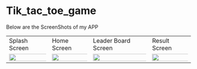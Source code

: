 # Tik_tac_toe_game
Below are the ScreenShots of my APP

<table>
  <tr>
    <td>Splash Screen</td>
     <td>Home Screen</td>
     <td>Leader Board Screen</td>
     <td>Result Screen</td>
  </tr>
  <tr>
    <td><img src="https://user-images.githubusercontent.com/97390895/160832602-40b7cef8-05ff-45de-9d37-03517ff8d11b.jpg" width="1000%"></img></td>
    <td><img src="https://user-images.githubusercontent.com/97390895/160832611-7b49ca71-3ef6-4482-a327-6dea6a279728.jpg" width="1000%"></img></td>
    <td><img src="https://user-images.githubusercontent.com/97390895/160832612-2a369595-6ef2-4399-9846-8cf7399982d7.jpg" width="1000%"></img></td>
    <td><img src="https://user-images.githubusercontent.com/97390895/160832617-6342a13a-3789-4c05-8b7c-dec0f8de7e77.jpg" width="1000%"></img></td>
  </tr>
 </table>




